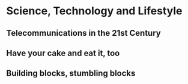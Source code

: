 # Science, Technology and Lifestyle

## Telecommunications in the 21st Century

## Have your cake and eat it, too

## Building blocks, stumbling blocks